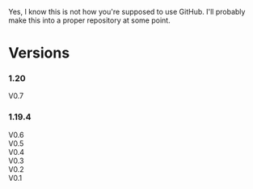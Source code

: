 Yes, I know this is not how you're supposed to use GitHub. I'll probably make this into a proper repository at some point.

# Versions

### 1.20
V0.7
### 1.19.4
V0.6  
V0.5  
V0.4  
V0.3  
V0.2  
V0.1  
